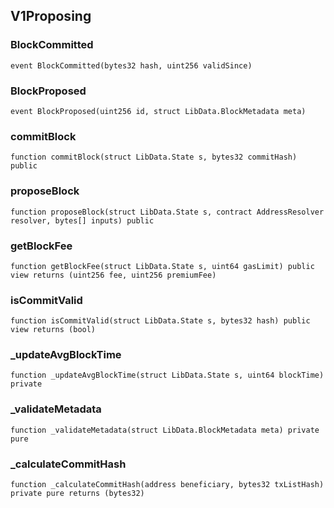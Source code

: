 ## V1Proposing

### BlockCommitted

```solidity
event BlockCommitted(bytes32 hash, uint256 validSince)
```

### BlockProposed

```solidity
event BlockProposed(uint256 id, struct LibData.BlockMetadata meta)
```

### commitBlock

```solidity
function commitBlock(struct LibData.State s, bytes32 commitHash) public
```

### proposeBlock

```solidity
function proposeBlock(struct LibData.State s, contract AddressResolver resolver, bytes[] inputs) public
```

### getBlockFee

```solidity
function getBlockFee(struct LibData.State s, uint64 gasLimit) public view returns (uint256 fee, uint256 premiumFee)
```

### isCommitValid

```solidity
function isCommitValid(struct LibData.State s, bytes32 hash) public view returns (bool)
```

### _updateAvgBlockTime

```solidity
function _updateAvgBlockTime(struct LibData.State s, uint64 blockTime) private
```

### _validateMetadata

```solidity
function _validateMetadata(struct LibData.BlockMetadata meta) private pure
```

### _calculateCommitHash

```solidity
function _calculateCommitHash(address beneficiary, bytes32 txListHash) private pure returns (bytes32)
```

